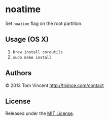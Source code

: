 # noatime

Set `noatime` flag on the root partition.

## Usage (OS X)

1. `brew install coreutils`
2. `sudo make install`

## Authors

© 2013 Tom Vincent <http://tlvince.com/contact>

## License

Released under the [MIT License][license].

  [license]: https://github.com/feross/SpoofMAC#mit-license
